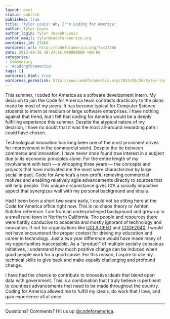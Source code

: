 ```yaml
---
layout: post
status: publish
published: true
title: 'Tylor Louis: Why I''m Coding for America'
author: Tylor Louis
author_login: Tylor Joseph-Louis
author_email: tylor@codeforamerica.org
wordpress_id: 23266
wordpress_url: http://codeforamerica.org/?p=23266
date: 2013-08-26 18:24:16.000000000 +00:00
categories:
- Commentary
- '#codingforamerica'
tags: []
wordpress_html: true
wordpress_permalink: http://www.codeforamerica.org/2013/08/26/tylor-louis-why-im-coding-for-america/
---
```


<p dir="ltr">This summer, I coded for America as a software development intern. My decision to join the Code for America team contrasts drastically to the plans made by most of my peers. It has become typical for Computer Science students to intern at medium or large software enterprises. I have nothing against that trend, but I felt that coding for America would be a deeply fulfilling experience this summer. Despite the atypical nature of my decision, I have no doubt that it was the most all-around rewarding path I could have chosen.</p>
<p dir="ltr">Technological innovation has long been one of the most prominent drives for improvement in the commercial world. Despite the tie between commerce and innovation, I have never once found true interest in a subject due to its economic principles alone. For the entire length of my involvement with tech — a whopping three years — the concepts and projects that have motivated me the most were characterized by large social impact. Code for America’s a non-profit, removing commercial motives and enabling relatively agile advancements directly to sources that will help people. This unique circumstance gives CfA a socially impactive aspect that synergizes well with my personal background and ideals.</p>
<p dir="ltr">Had I been born a short two years early, I could not be sitting here at the Code for America office right now. This is no chaos theory or Ashton Kutcher reference. I am from an underprivileged background and grew up in a small rural town in Northern California. The people and resources there were hardly conducive to academia and mostly ignorant of technology and innovation. If not for organizations like <a href="http://www.ceed.ucla.edu/" target="_blank">UCLA CEED</a> and <a href="http://code2040.org/" target="_blank">CODE2040</a>, I would not have encountered the proper context for driving my education and career in technology. Just a two year difference would have made many of my opportunities inaccessible. As a “product” of multiple socially conscious initiatives, I understand how much positive change can be induced when good people work for a good cause. For this reason, I aspire to use my technical skills to give back and make equally challenging and profound change.</p>
<p>I have had the chance to contribute to innovative ideals that blend open data with government. This is a combination that I truly believe is pertinent to countless advancements that need to be made throughout the country. Coding for America allowed me to fulfill my ideals, do work that I love, and gain experience all at once.</p>
<hr/>
<p>Questions? Comments? Hit us up <a href="http://twitter.com/codeforamerica">@codeforamerica</a>.</p>
